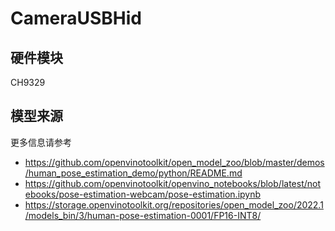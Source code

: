# CameraUSBHid
## 硬件模块
CH9329

## 模型来源
更多信息请参考
- https://github.com/openvinotoolkit/open_model_zoo/blob/master/demos/human_pose_estimation_demo/python/README.md
- https://github.com/openvinotoolkit/openvino_notebooks/blob/latest/notebooks/pose-estimation-webcam/pose-estimation.ipynb
- https://storage.openvinotoolkit.org/repositories/open_model_zoo/2022.1/models_bin/3/human-pose-estimation-0001/FP16-INT8/